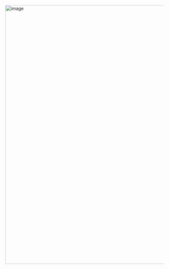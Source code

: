 <img width="1075" height="825" alt="image" src="https://github.com/user-attachments/assets/c402e747-3443-4d82-ad0e-3847ab61a210" />

